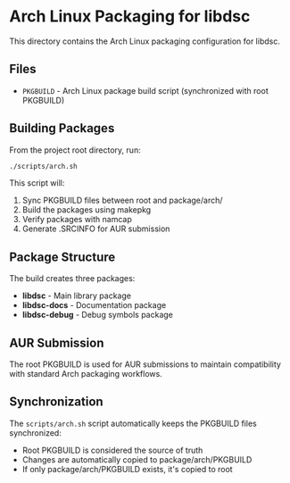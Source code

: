 # Arch Linux Packaging for libdsc

This directory contains the Arch Linux packaging configuration for libdsc.

## Files

- `PKGBUILD` - Arch Linux package build script (synchronized with root PKGBUILD)

## Building Packages

From the project root directory, run:

```bash
./scripts/arch.sh
```

This script will:
1. Sync PKGBUILD files between root and package/arch/
2. Build the packages using makepkg
3. Verify packages with namcap
4. Generate .SRCINFO for AUR submission

## Package Structure

The build creates three packages:

- **libdsc** - Main library package
- **libdsc-docs** - Documentation package
- **libdsc-debug** - Debug symbols package

## AUR Submission

The root PKGBUILD is used for AUR submissions to maintain compatibility with standard Arch packaging workflows.

## Synchronization

The `scripts/arch.sh` script automatically keeps the PKGBUILD files synchronized:
- Root PKGBUILD is considered the source of truth
- Changes are automatically copied to package/arch/PKGBUILD
- If only package/arch/PKGBUILD exists, it's copied to root
